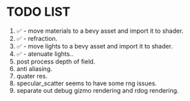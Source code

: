 # TODO LIST
1. ✅ - move materials to a bevy asset and import it to shader.
2. ✅ - refraction.
3. ✅ - move lights to a bevy asset and import it to shader.
4. ✅ - atenuate lights..
5. post process depth of field.
6. anti aliasing.
7. quater res.
8. specular_scatter seems to have some rng issues.
9. separate out debug gizmo rendering and rdog rendering.
